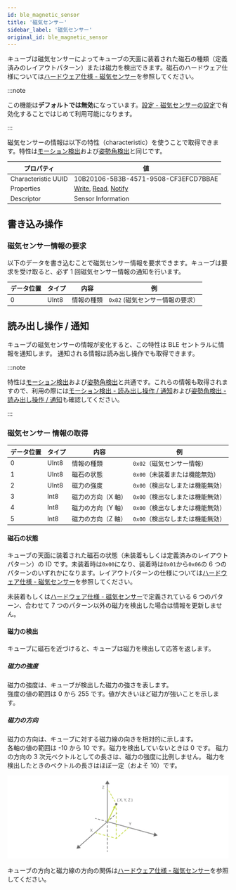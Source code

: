 ```yaml
---
id: ble_magnetic_sensor
title: '磁気センサー'
sidebar_label: '磁気センサー'
original_id: ble_magnetic_sensor
---
```


キューブは磁気センサーによってキューブの天面に装着された磁石の種類（定義済みのレイアウトパターン）または磁力を検出できます。磁石のハードウェア仕様については[ハードウェア仕様 - 磁気センサー](hardware_magnet.md)を参照してください。

:::note

この機能は**デフォルトでは無効**になっています。[設定 - 磁気センサーの設定](configuration.md#_磁気センサーの設定_)で有効化することではじめて利用可能になります。

:::

磁気センサーの情報は以下の特性（characteristic）を使うことで取得できます。特性は[モーション検出](sensor.md)および[姿勢角検出](high_precision_tilt_sensor.md)と同じです。

| プロパティ          | 値                                                                                 |
| ------------------- | ---------------------------------------------------------------------------------- |
| Characteristic UUID | 10B20106-5B3B-4571-9508-CF3EFCD7BBAE                                               |
| Properties          | [Write](#書き込み操作), [Read](#読み出し操作--通知), [Notify](#読み出し操作--通知) |
| Descriptor          | Sensor Information                                                                 |

## 書き込み操作

### 磁気センサー情報の要求

以下のデータを書き込むことで磁気センサー情報を要求できます。キューブは要求を受け取ると、必ず 1 回磁気センサー情報の通知を行います。

| データ位置 | タイプ | 内容       | 例                                                          |
| ---------- | ------ | ---------- | ----------------------------------------------------------- |
| 0          | UInt8  | 情報の種類 | <span class="fixed">`0x82`</span> (磁気センサー情報の要求） |

## 読み出し操作 / 通知

キューブの磁気センサーの情報が変化すると、この特性は BLE セントラルに情報を通知します。
通知される情報は読み出し操作でも取得できます。

:::note

特性は[モーション検出](sensor.md)および[姿勢角検出](high_precision_tilt_sensor.md)と共通です。これらの情報も取得されますので、利用の際には[モーション検出 - 読み出し操作 / 通知](sensor.md#読み出し操作--通知)および[姿勢角検出 - 読み出し操作 / 通知](high_precision_tilt_sensor.md#読み出し操作--通知)も確認してください。

:::

### 磁気センサー 情報の取得

| データ位置 | タイプ | 内容               | 例                                                    |
| ---------- | ------ | ------------------ | ----------------------------------------------------- |
| 0          | UInt8  | 情報の種類         | <span class="fixed">`0x02`</span>（磁気センサー情報） |
| 1          | UInt8  | 磁石の状態         | `0x00`（未装着または機能無効）                        |
| 2          | UInt8  | 磁力の強度         | `0x00`（検出なしまたは機能無効）                      |
| 3          | Int8   | 磁力の方向（X 軸） | `0x00`（検出なしまたは機能無効）                      |
| 4          | Int8   | 磁力の方向（Y 軸） | `0x00`（検出なしまたは機能無効）                      |
| 5          | Int8   | 磁力の方向（Z 軸） | `0x00`（検出なしまたは機能無効）                      |

#### 磁石の状態

キューブの天面に装着された磁石の状態（未装着もしくは定義済みのレイアウトパターン）の ID です。未装着時は`0x00`になり、装着時は`0x01`から`0x06`の 6 つのパターンのいずれかになります。レイアウトパターンの仕様については[ハードウェア仕様 - 磁気センサー](hardware_magnet.md)を参照してください。

未装着もしくは[ハードウェア仕様 - 磁気センサー](hardware_magnet.md)で定義されている 6 つのパターン、合わせて 7 つのパターン以外の磁力を検出した場合は情報を更新しません。

#### 磁力の検出

キューブに磁石を近づけると、キューブは磁力を検出して応答を返します。

##### 磁力の強度

磁力の強度は、キューブが検出した磁力の強さを表します。  
強度の値の範囲は 0 から 255 です。値が大きいほど磁力が強いことを示します。

##### 磁力の方向

磁力の方向は、キューブに対する磁力線の向きを相対的に示します。  
各軸の値の範囲は -10 から 10 です。磁力を検出していないときは 0 です。
磁力の方向の 3 次元ベクトルとしての長さは、磁力の強度に比例しません。
磁力を検出したときのベクトルの長さはほぼ一定（およそ 10）です。

![vector composition](assets/magnet_prox_dir.svg)

キューブの方向と磁力線の方向の関係は[ハードウェア仕様 - 磁気センサー](hardware_magnet.md#磁力の検出)を参照してください。
